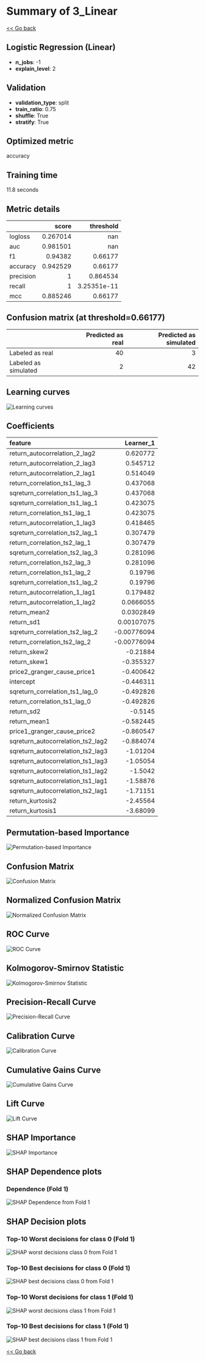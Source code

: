 # Summary of 3_Linear

[<< Go back](../README.md)


## Logistic Regression (Linear)
- **n_jobs**: -1
- **explain_level**: 2

## Validation
 - **validation_type**: split
 - **train_ratio**: 0.75
 - **shuffle**: True
 - **stratify**: True

## Optimized metric
accuracy

## Training time

11.8 seconds

## Metric details
|           |    score |     threshold |
|:----------|---------:|--------------:|
| logloss   | 0.267014 | nan           |
| auc       | 0.981501 | nan           |
| f1        | 0.94382  |   0.66177     |
| accuracy  | 0.942529 |   0.66177     |
| precision | 1        |   0.864534    |
| recall    | 1        |   3.25351e-11 |
| mcc       | 0.885246 |   0.66177     |


## Confusion matrix (at threshold=0.66177)
|                      |   Predicted as real |   Predicted as simulated |
|:---------------------|--------------------:|-------------------------:|
| Labeled as real      |                  40 |                        3 |
| Labeled as simulated |                   2 |                       42 |

## Learning curves
![Learning curves](learning_curves.png)

## Coefficients
| feature                           |   Learner_1 |
|:----------------------------------|------------:|
| return_autocorrelation_2_lag2     |  0.620772   |
| return_autocorrelation_2_lag3     |  0.545712   |
| return_autocorrelation_2_lag1     |  0.514049   |
| return_correlation_ts1_lag_3      |  0.437068   |
| sqreturn_correlation_ts1_lag_3    |  0.437068   |
| sqreturn_correlation_ts1_lag_1    |  0.423075   |
| return_correlation_ts1_lag_1      |  0.423075   |
| return_autocorrelation_1_lag3     |  0.418465   |
| sqreturn_correlation_ts2_lag_1    |  0.307479   |
| return_correlation_ts2_lag_1      |  0.307479   |
| sqreturn_correlation_ts2_lag_3    |  0.281096   |
| return_correlation_ts2_lag_3      |  0.281096   |
| return_correlation_ts1_lag_2      |  0.19796    |
| sqreturn_correlation_ts1_lag_2    |  0.19796    |
| return_autocorrelation_1_lag1     |  0.179482   |
| return_autocorrelation_1_lag2     |  0.0666055  |
| return_mean2                      |  0.0302849  |
| return_sd1                        |  0.00107075 |
| sqreturn_correlation_ts2_lag_2    | -0.00776094 |
| return_correlation_ts2_lag_2      | -0.00776094 |
| return_skew2                      | -0.21884    |
| return_skew1                      | -0.355327   |
| price2_granger_cause_price1       | -0.400642   |
| intercept                         | -0.446311   |
| sqreturn_correlation_ts1_lag_0    | -0.492826   |
| return_correlation_ts1_lag_0      | -0.492826   |
| return_sd2                        | -0.5145     |
| return_mean1                      | -0.582445   |
| price1_granger_cause_price2       | -0.860547   |
| sqreturn_autocorrelation_ts2_lag2 | -0.884074   |
| sqreturn_autocorrelation_ts2_lag3 | -1.01204    |
| sqreturn_autocorrelation_ts1_lag3 | -1.05054    |
| sqreturn_autocorrelation_ts1_lag2 | -1.5042     |
| sqreturn_autocorrelation_ts1_lag1 | -1.58876    |
| sqreturn_autocorrelation_ts2_lag1 | -1.71151    |
| return_kurtosis2                  | -2.45564    |
| return_kurtosis1                  | -3.68099    |


## Permutation-based Importance
![Permutation-based Importance](permutation_importance.png)
## Confusion Matrix

![Confusion Matrix](confusion_matrix.png)


## Normalized Confusion Matrix

![Normalized Confusion Matrix](confusion_matrix_normalized.png)


## ROC Curve

![ROC Curve](roc_curve.png)


## Kolmogorov-Smirnov Statistic

![Kolmogorov-Smirnov Statistic](ks_statistic.png)


## Precision-Recall Curve

![Precision-Recall Curve](precision_recall_curve.png)


## Calibration Curve

![Calibration Curve](calibration_curve_curve.png)


## Cumulative Gains Curve

![Cumulative Gains Curve](cumulative_gains_curve.png)


## Lift Curve

![Lift Curve](lift_curve.png)



## SHAP Importance
![SHAP Importance](shap_importance.png)

## SHAP Dependence plots

### Dependence (Fold 1)
![SHAP Dependence from Fold 1](learner_fold_0_shap_dependence.png)

## SHAP Decision plots

### Top-10 Worst decisions for class 0 (Fold 1)
![SHAP worst decisions class 0 from Fold 1](learner_fold_0_shap_class_0_worst_decisions.png)
### Top-10 Best decisions for class 0 (Fold 1)
![SHAP best decisions class 0 from Fold 1](learner_fold_0_shap_class_0_best_decisions.png)
### Top-10 Worst decisions for class 1 (Fold 1)
![SHAP worst decisions class 1 from Fold 1](learner_fold_0_shap_class_1_worst_decisions.png)
### Top-10 Best decisions for class 1 (Fold 1)
![SHAP best decisions class 1 from Fold 1](learner_fold_0_shap_class_1_best_decisions.png)

[<< Go back](../README.md)
